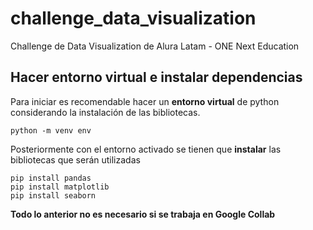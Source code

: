 # challenge_data_visualization
Challenge de Data Visualization de Alura Latam - ONE Next Education


## Hacer entorno virtual e instalar dependencias

Para iniciar es recomendable hacer un **entorno virtual** de python considerando la instalación de las bibliotecas.

~~~
python -m venv env
~~~

Posteriormente con el entorno activado se tienen que **instalar** las bibliotecas que serán utilizadas
~~~
pip install pandas
pip install matplotlib
pip install seaborn
~~~

**Todo lo anterior no es necesario si se trabaja en Google Collab**